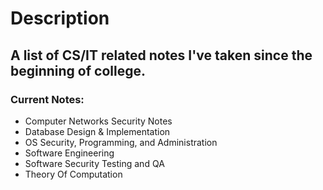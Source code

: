 # Description
## A list of CS/IT related notes I've taken since the beginning of college.
### Current Notes:
- Computer Networks Security Notes
- Database Design & Implementation
- OS Security, Programming, and Administration
- Software Engineering
- Software Security Testing and QA
- Theory Of Computation
